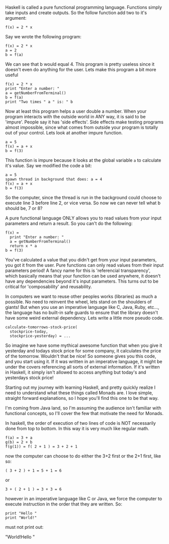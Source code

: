 Haskell is called a pure functional programming language.  Functions
simply take inputs and create outputs.  So the follow function add two
to it's argument:

    f(x) = 2 * x
    
Say we wrote the following program:

    f(x) = 2 * x
    a = 2
    b = f(a)
    
We can see that b would equal 4.  This program is pretty useless since
it doesn't even do anything for the user.  Lets make this program a
bit more useful

    f(x) = 2 * x
    print "Enter a number: "
    a = getNumberFromTerminal()
    b = f(a)
    print "Two times " a " is: " b

Now at least this program helps a user double a number.  When your
program interacts with the outside world in ANY way, it is said to be
'impure'.  People say it has 'side effects'.  Side effects make
testing programs almost impossible, since what comes from outside your
program is totally out of your control.  Lets look at another impure
function. 

    a = 5
    f(x) = a + x
    b = f(3)

This function is impure because it looks at the global variable `a` to
calculate it's value.  Say we modified the code a bit:

    a = 5
    spawn thread in background that does: a = 4
    f(x) = a + x
    b = f(3)

So the computer, since the thread is run in the background could
choose to execute line 3 before line 2, or vice versa.  So now we can
never tell what b should be, 7 or 8?

A pure functional language ONLY allows you to read values from your
input parameters and return a result.  So you can't do the following:

    f(x) =
      print "Enter a number: "
      a = getNumberFromTerminal()
      return x * a
    b = f(3)
    
You've calculated a value that you didn't get from your input
parameters, you got it from the user.  Pure functions can only read
values from their input parameters period!  A fancy name for this is
'referencial transparency', which basically means that your function
can be used anywhere, it doesn't have any dependencies beyond it's
input parameters.  This turns out to be critical for 'composability'
and reusability.

In computers we want to reuse other peoples works (libraries) as much
a possible.  No need to reinvent the wheel, lets stand on the
shoulders of giants!  But when you use an imperative language like C,
Java, Ruby, etc..., the language has no built-in safe guards to ensure
that the library doesn't have some weird external dependency.  Lets
write a little more pseudo code.

    calculate-tomorrows-stock-price( 
      stockprice-today,
      stockprice-yesterday) = ...
      
So imagine we have some mythical awesome function that when you give
it yesterday and todays stock price for some company, it calculates
the price of the tomorrow.  Wouldn't that be nice!  So someone gives
you this code, and you start using it.  If it was written in an
imperative language, it might be under the covers referencing all
sorts of external information.  If it's written in Haskell, it simply
isn't allowed to access anything but today's and yesterdays stock price! 



Starting out my journey with learning Haskell, and pretty quickly
realize I need to understand what these things called Monads are.  I
love simple, straight forward explanations, so I hope you'll find this
one to be that way.

I'm coming from Java land, so I'm assuming the audience isn't familiar
with functional concepts, so I'll cover the few that motivate the need
for Monads.

In haskell, the order of execution of two lines of code is NOT
necessarily done from top to bottom.  In this way it is very much like
regular math.

```
f(a) = 3 + a
g(b) = 2 + b
f(g(1)) = f( 2 + 1 ) = 3 + 2 + 1
```

now the computer can choose to do either the 3+2 first or the 2+1
first, like so: 

    ( 3 + 2 ) + 1 = 5 + 1 = 6

or 

    3 + ( 2 + 1 ) = 3 + 3 = 6

however in an imperative language like C or Java, we force the
computer to execute instruction in the order that they are written.
So:

```
print "Hello "
print "World!" 
```

must not print out:

   "World!Hello "
   
